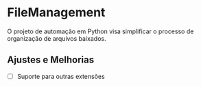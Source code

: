 # FileManagement

O projeto de automação em Python visa simplificar o processo de organização de arquivos baixados.

## Ajustes e Melhorias
 
- [ ] Suporte para outras extensões 
